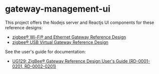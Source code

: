 # gateway-management-ui

This project offers the Nodejs server and Reactjs UI components for these reference designs:

- [zigbee® Wi-Fi® and Ethernet Gateway Reference Design](http://www.silabs.com/products/wireless/mesh-networking/zigbee-connected-home-reference-designs/wifi-ethernet-gateway-zigbee-reference-design)
- [zigbee® USB Virtual Gateway Reference Design](http://www.silabs.com/products/wireless/mesh-networking/zigbee-connected-home-reference-designs/usb-virtual-gateway-zigbee-reference-design)

See the user's guide for documentation:

- [UG129: ZigBee® Gateway Reference Design User's Guide (RD-0001-0201, RD-0002-0201)](https://www.silabs.com/documents/public/user-guides/ug129-zigbee-gateway-ref-design-guide.pdf)

